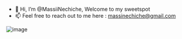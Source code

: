 - 👋 Hi, I’m @MassiiNechiche, Welcome to my sweetspot
- 📫 Feel free to reach out to me here : massinechiche@gmail.com

![image](https://i.pinimg.com/originals/05/f3/9d/05f39dca85521f3d2bf6cc40b911d4a7.jpg) 
